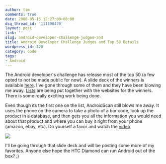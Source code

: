 ```yaml
---
author: tim
comments: true
date: 2008-05-15 12:27:00+00:00
dsq_thread_id: '111198470'
layout: post
link: ''
slug: android-developer-challenge-judges-and
title: Android Developer Challenge Judges and Top 50 Details
wordpress_id: 120
category: Code
tags:
- Android
---
```


The Android developer's challenge has release most of the top 50 (a few opted
to not be made public for now). A slide deck of the winners is available
[here](http://code.google.com/android/images/adc1r1_deck.pdf). I've gone
through some of them and they have been blowing me away.
[Lists](http://www.talkandroid.com/92-developer-challenge-top-50-android-application/) are being put together with the websites for the winners. There
is some really exciting work being done.  
  
Even though its the first one on the list, AndroidScan still blows me away. It
uses the phone on the camera to take a photo of a bar code, look up the
product in a database, and then gets you all the information you would need
about that product and where you can buy it right from your phone (amazon,
ebay, etc). Do yourself a favor and watch the
[video](http://scan.jsharkey.org/).  
  
![](http://scan.jsharkey.org/vlcsnap-7082040.png.jpg)  
  
I'll be going through that slide deck and will be posting some more of my
favorites. Anyone else hope the HTC Diamond can run Android out of the box?
;)